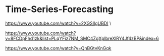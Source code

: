 # Time-Series-Forecasting


https://www.youtube.com/watch?v=2XGSIlgUBDI \



https://www.youtube.com/watch?v=8FCDpFhd1zk&list=PLqYFiz7NM_SMC4ZgXplbreXlRY4Jf4zBP&index=6



https://www.youtube.com/watch?v=QnBGtvKnGqk
